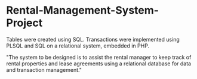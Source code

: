 # Rental-Management-System-Project
Tables were created using SQL. Transactions were implemented using PLSQL and SQL on a relational system, embedded in PHP.

"The system to be designed is to assist the rental manager to keep track of rental properties and lease agreements using a relational database for data and transaction management."
